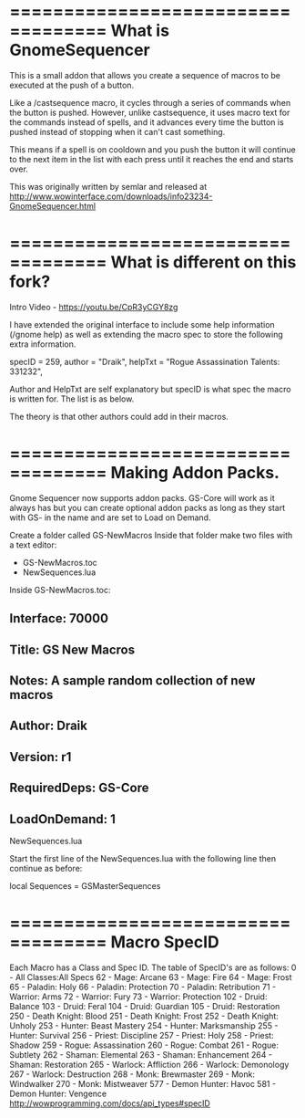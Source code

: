 ===================================
What is GnomeSequencer
===================================

This is a small addon that allows you create a sequence of macros to be executed at the push of a button.

Like a /castsequence macro, it cycles through a series of commands when the button is pushed. However, unlike
castsequence, it uses macro text for the commands instead of spells, and it advances every time the button is
pushed instead of stopping when it can't cast something.

This means if a spell is on cooldown and you push the button it will continue to the next item in the list with
each press until it reaches the end and starts over.

This was originally written by semlar and released at http://www.wowinterface.com/downloads/info23234-GnomeSequencer.html

===================================
What is different on this fork?
===================================
Intro Video - https://youtu.be/CpR3yCGY8zg

I have extended the original interface to include some help information (/gnome help) as well as extending the
macro spec to store the following extra information.

specID = 259,
author = "Draik",
helpTxt = "Rogue Assassination Talents: 331232",

Author and HelpTxt are self explanatory but specID is what spec the macro is written for. The list is as below.

The theory is that other authors could add in their macros.

===================================
Making Addon Packs.
===================================
Gnome Sequencer now supports addon packs. GS-Core will work as it always has but you can create optional addon packs as long as they start with GS- in the name and are set to Load on Demand.

Create a folder called GS-NewMacros
Inside that folder make two files with a text editor:
- GS-NewMacros.toc
- NewSequences.lua

Inside GS-NewMacros.toc:

## Interface: 70000
## Title: GS New Macros
## Notes: A sample random collection of new macros
## Author: Draik
## Version: r1
## RequiredDeps: GS-Core
## LoadOnDemand: 1
NewSequences.lua

Start the first line of the NewSequences.lua with the following line then continue as before:

local Sequences = GSMasterSequences

===================================
Macro SpecID
===================================

Each Macro has a Class and Spec ID. The table of SpecID's are as follows:
0 - All Classes:All Specs
62 - Mage: Arcane
63 - Mage: Fire
64 - Mage: Frost
65 - Paladin: Holy
66 - Paladin: Protection
70 - Paladin: Retribution
71 - Warrior: Arms
72 - Warrior: Fury
73 - Warrior: Protection
102 - Druid: Balance
103 - Druid: Feral
104 - Druid: Guardian
105 - Druid: Restoration
250 - Death Knight: Blood
251 - Death Knight: Frost
252 - Death Knight: Unholy
253 - Hunter: Beast Mastery
254 - Hunter: Marksmanship
255 - Hunter: Survival
256 - Priest: Discipline
257 - Priest: Holy
258 - Priest: Shadow
259 - Rogue: Assassination
260 - Rogue: Combat
261 - Rogue: Subtlety
262 - Shaman: Elemental
263 - Shaman: Enhancement
264 - Shaman: Restoration
265 - Warlock: Affliction
266 - Warlock: Demonology
267 - Warlock: Destruction
268 - Monk: Brewmaster
269 - Monk: Windwalker
270 - Monk: Mistweaver
577 - Demon Hunter: Havoc
581 - Demon Hunter: Vengence
http://wowprogramming.com/docs/api_types#specID

